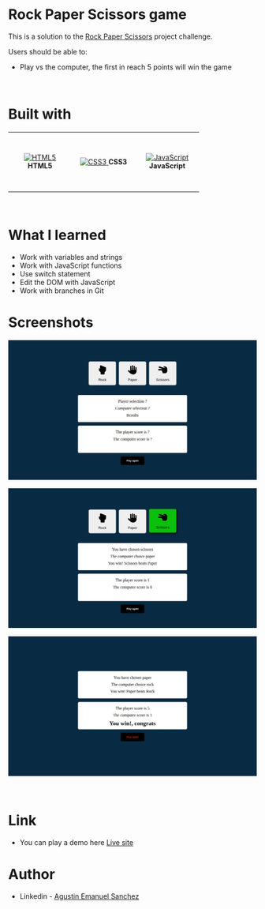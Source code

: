 # Rock Paper Scissors game

This is a solution to the  [Rock Paper Scissors](https://www.theodinproject.com/lessons/foundations-rock-paper-scissors) project challenge.

Users should be able to:

- Play vs the computer, the first in reach 5 points will win the game

<br>

# Built with

<table>
  <tr>
    <td align="center" height="115" width="115">
     <a href="https://developer.mozilla.org/en-US/docs/Glossary/HTML5" target="_blank" rel="noreferrer">
      <img
        src="https://raw.githubusercontent.com/danielcranney/readme-generator/main/public/icons/skills/html5-colored.svg"
        width="60"
        height="50"
        alt="HTML5"
      />
     </a>
      <strong>HTML5</strong>
    </td>
    <td align="center" height="115" width="115">
     <a href="https://www.w3.org/TR/CSS/#css">
      <img
        src="https://raw.githubusercontent.com/danielcranney/readme-generator/main/public/icons/skills/css3-colored.svg"
        width="60"
        height="50"
        alt="CSS3"
      />
     </a>
     <strong>CSS3</strong>
    </td>
   <td align="center" height="115" width="115">
     <a href="https://developer.mozilla.org/en-US/docs/Web/JavaScript">
      <img
        src="https://raw.githubusercontent.com/danielcranney/readme-generator/main/public/icons/skills/javascript-colored.svg"
        width="44"
        height="50"
        alt="JavaScript"
      />
     </a>
      <strong>JavaScript</strong>
    </td>
  </tr>
</table>

<br>

# What I learned

- Work with variables and strings
- Work with JavaScript functions
- Use switch statement
- Edit the DOM with JavaScript
- Work with branches in Git

# Screenshots

![](images/screenshot.webp)

![](images/active-state.webp)

![](images/screenshot-1.webp)

<br>

# Link

- You can play a demo here [Live site](https://agusscript.github.io/Rock-Paper-Scissors/)

# Author

- Linkedin - [Agustin Emanuel Sanchez](https://www.linkedin.com/in/agustin-emanuel-sanchez-4b2807240/)
